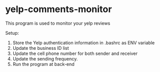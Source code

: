 # yelp-comments-monitor
This program is used to monitor your yelp reviews

Setup:
1. Store the Yelp authentication information in .bashrc as ENV variable
2. Update the business ID list
3. Update the cell phone number for both sender and receiver
4. Update the sending frequency.
5. Run the program at back-end
